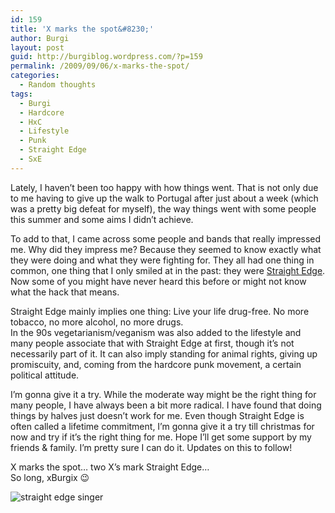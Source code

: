 ```yaml
---
id: 159
title: 'X marks the spot&#8230;'
author: Burgi
layout: post
guid: http://burgiblog.wordpress.com/?p=159
permalink: /2009/09/06/x-marks-the-spot/
categories:
  - Random thoughts
tags:
  - Burgi
  - Hardcore
  - HxC
  - Lifestyle
  - Punk
  - Straight Edge
  - SxE
---
```



Lately, I haven&#8217;t been too happy with how things went. That is not only due to me having to give up the walk to Portugal after just about a week (which was a pretty big defeat for myself), the way things went with some people this summer and some aims I didn&#8217;t achieve.

To add to that, I came across some people and bands that really impressed me. Why did they impress me? Because they seemed to know exactly what they were doing and what they were fighting for. They all had one thing in common, one thing that I only smiled at in the past: they were [Straight Edge][1]. Now some of you might have never heard this before or might not know what the hack that means.

Straight Edge mainly implies one thing: Live your life drug-free. No more tobacco, no more alcohol, no more drugs.  
In the 90s vegetarianism/veganism was also added to the lifestyle and many people associate that with Straight Edge at first, though it&#8217;s not necessarily part of it. It can also imply standing for animal rights, giving up promiscuity, and, coming from the hardcore punk movement, a certain political attitude.

I&#8217;m gonna give it a try. While the moderate way might be the right thing for many people, I have always been a bit more radical. I have found that doing things by halves just doesn&#8217;t work for me. Even though Straight Edge is often called a lifetime commitment, I&#8217;m gonna give it a try till christmas for now and try if it&#8217;s the right thing for me. Hope I&#8217;ll get some support by my friends & family. I&#8217;m pretty sure I can do it. Updates on this to follow!

X marks the spot&#8230; two X&#8217;s mark Straight Edge&#8230;  
So long, xBurgix 😉

![straight edge singer][2] 



 [1]: http://en.wikipedia.org/wiki/Straight_edge
 [2]: http://upload.wikimedia.org/wikipedia/de/3/33/Gather-stillarbeit.de-klein.jpg